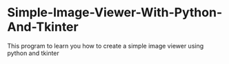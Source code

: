 # Simple-Image-Viewer-With-Python-And-Tkinter
This program to learn you how to create a simple image viewer using python and tkinter 
